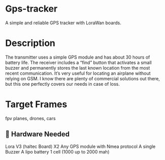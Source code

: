 # Gps-tracker
A simple and reliable GPS tracker with LoraWan boards.

# Description
The transmitter uses a simple GPS module and has about 30 hours of battery life. The receiver includes a “find” button that activates a small buzzer and permanently stores the last known location from the most recent communication.
It’s very useful for locating an airplane without relying on GSM. I know there are plenty of commercial solutions out there, but this one perfectly covers our needs in case of loss.

# Target Frames  
fpv planes, drones, cars 

## 🔧 Hardware Needed

Lora V3 (haltec Board) X2
Any GPS module with Nmea protocol
A single Buzzer
A lipo battery 1 cell (1000 up to 2000 mah)





